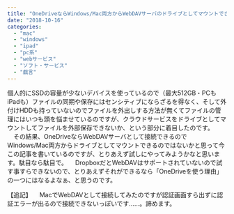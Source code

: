 ```yaml
---
title: "OneDriveならWindows/Mac両方からWebDAVサーバのドライブとしてマウントできる？"
date: "2018-10-16"
categories: 
  - "mac"
  - "windows"
  - "ipad"
  - "pc系"
  - "webサービス"
  - "ソフト・サービス"
  - "戯言"
---
```


個人的にSSDの容量が少ないデバイスを使っているので（最大512GB・PCもiPadも）ファイルの同期や保存にはセンシティブにならざるを得なく、そして外付けHDDも持っていないのでファイルを外出しする方法が無くてファイルの管理にはいつも頭を悩ませているのですが、クラウドサービスをドライブとしてマウントしてファイルを外部保存できないか、という部分に着目したのです。 　その結果、OneDriveならWebDAVサーバとして接続できるのでWindows/Mac両方からドライブとしてマウントできるのではないかと思って今この記事を書いているのですが、とりあえず試しにやってみようかなと思います。駄目なら駄目で。 　DropboxだとWebDAVはサポートされていないので試す事すらできないので、とりあえずそれができるなら「OneDriveを使う理由」の一つにはなるよなぁ、と思うのです。

【追記】 　MacでWebDAVとして接続してみたのですが認証画面すら出ずに認証エラーが出るので接続できないっぽいです……。諦めます。
